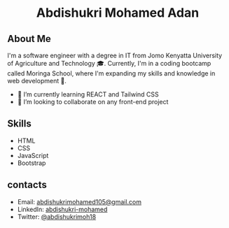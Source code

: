 #  <div align = "center">Abdishukri Mohamed Adan</div> 

## About Me 
I'm a software engineer with a degree in IT from Jomo Kenyatta University of Agriculture and Technology 🎓. Currently, I'm in a coding bootcamp called Moringa School, where I'm expanding my skills and knowledge in web development 🚀.

- 🌱 I’m currently learning REACT  and Tailwind CSS
- 💞️ I’m looking to collaborate on any front-end project 

## Skills
 - HTML
 -  CSS
 -  JavaScript
 -  Bootstrap

## contacts
   - Email: abdishukrimohamed105@gmail.com
   - LinkedIn: [abdishukri-mohamed](https://www.linkedin.com/in/abdishukri-mohamed/)
   - Twitter: [@abdishukrimoh18](https://twitter.com/AbdishukriMoh18)


